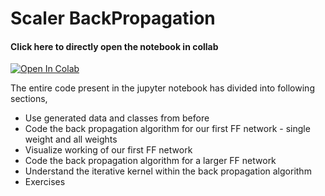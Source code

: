 # Scaler BackPropagation

#### Click here to directly open the notebook in collab 

[![Open In Colab](https://colab.research.google.com/assets/colab-badge.svg)](https://colab.research.google.com/github/Niranjankumar-c/Feedforward_NeuralNetworrks/blob/master/ScalerBackPropagation/ScalarBackPropagation.ipynb)

The entire code present in the jupyter notebook has divided into following sections,
- Use generated data and classes from before
- Code the back propagation algorithm for our first FF network - single weight and all weights
- Visualize working of our first FF network
- Code the back propagation algorithm for a larger FF network
- Understand the iterative kernel within the back propagation algorithm
- Exercises

